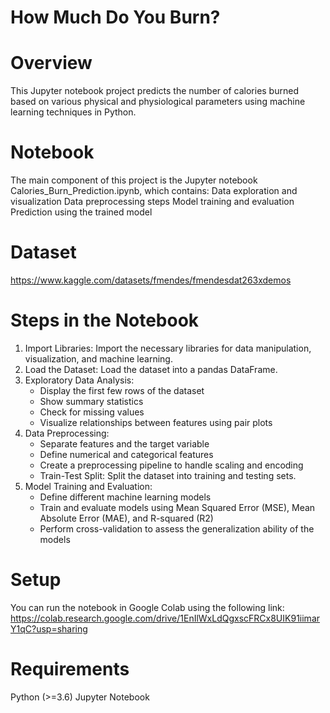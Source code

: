 # How Much Do You Burn?
# Overview
This Jupyter notebook project predicts the number of calories burned based on various physical and physiological parameters using machine learning techniques in Python.

# Notebook
The main component of this project is the Jupyter notebook Calories_Burn_Prediction.ipynb, which contains:
Data exploration and visualization
Data preprocessing steps
Model training and evaluation
Prediction using the trained model

# Dataset
https://www.kaggle.com/datasets/fmendes/fmendesdat263xdemos

# Steps in the Notebook
1) Import Libraries: Import the necessary libraries for data manipulation, visualization, and machine learning.
2) Load the Dataset: Load the dataset into a pandas DataFrame.
3) Exploratory Data Analysis:
   - Display the first few rows of the dataset
   - Show summary statistics
   - Check for missing values
   - Visualize relationships between features using pair plots
4) Data Preprocessing:
   - Separate features and the target variable
   - Define numerical and categorical features
   - Create a preprocessing pipeline to handle scaling and encoding
   - Train-Test Split: Split the dataset into training and testing sets.
5) Model Training and Evaluation:
   - Define different machine learning models
   - Train and evaluate models using Mean Squared Error (MSE), Mean Absolute Error (MAE), and R-squared (R2)
   - Perform cross-validation to assess the generalization ability of the models

# Setup
You can run the notebook in Google Colab using the following link: 
https://colab.research.google.com/drive/1EnIlWxLdQgxscFRCx8UIK91iimarY1qC?usp=sharing

# Requirements
Python (>=3.6)
Jupyter Notebook

